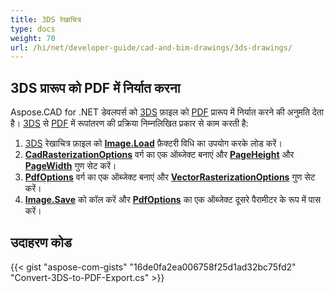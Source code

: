 ```yaml
---
title: 3DS रेखाचित्र
type: docs
weight: 70
url: /hi/net/developer-guide/cad-and-bim-drawings/3ds-drawings/
---
```


## **3DS प्रारूप को PDF में निर्यात करना**

Aspose.CAD for .NET डेवलपर्स को [3DS](https://docs.fileformat.com/3d/3ds/) फ़ाइल को [PDF](https://docs.fileformat.com/pdf/) प्रारूप में निर्यात करने की अनुमति देता है। [3DS](https://docs.fileformat.com/3d/3ds/) से [PDF](https://docs.fileformat.com/pdf/) में रूपांतरण की प्रक्रिया निम्नलिखित प्रकार से काम करती है:

1. [3DS](https://docs.fileformat.com/3d/3ds/) रेखाचित्र फ़ाइल को [**Image.Load**](https://reference.aspose.com/cad/net/aspose.cad.image/load/methods/2) फ़ैक्टरी विधि का उपयोग करके लोड करें।
1. [**CadRasterizationOptions**](https://reference.aspose.com/cad/net/aspose.cad.imageoptions/cadrasterizationoptions) वर्ग का एक ऑब्जेक्ट बनाएं और [**PageHeight**](https://reference.aspose.com/cad/net/aspose.cad.imageoptions/vectorrasterizationoptions/properties/pageheight) और [**PageWidth**](https://reference.aspose.com/cad/net/aspose.cad.imageoptions/vectorrasterizationoptions/properties/pagewidth) गुण सेट करें।
1. [**PdfOptions**](https://reference.aspose.com/cad/net/aspose.cad.imageoptions/pdfoptions) वर्ग का एक ऑब्जेक्ट बनाएं और [**VectorRasterizationOptions**](https://reference.aspose.com/cad/net/aspose.cad.imageoptions/vectorrasterizationoptions) गुण सेट करें।
1. [**Image.Save**](https://reference.aspose.com/cad/net/aspose.cad/image/methods/save/index) को कॉल करें और [**PdfOptions**](https://reference.aspose.com/cad/net/aspose.cad.imageoptions/pdfoptions) का एक ऑब्जेक्ट दूसरे पैरामीटर के रूप में पास करें।

## उदाहरण कोड

{{< gist "aspose-com-gists" "16de0fa2ea006758f25d1ad32bc75fd2" "Convert-3DS-to-PDF-Export.cs" >}}
